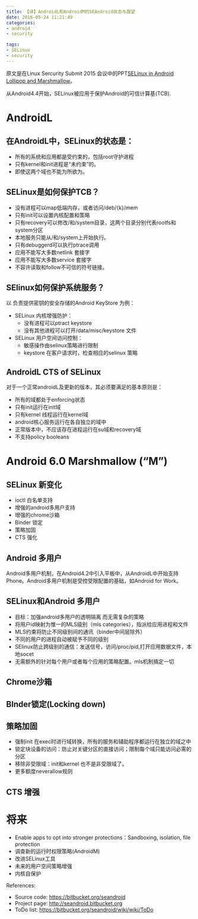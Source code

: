 ```yaml
---
title: 【译】AndroidL和AndroidM的SEAndroid状态与展望
date: 2016-05-24 11:21:49
categories:
- android
- security

tags:
- SELinux
- security
---
```



原文是在Linux Sercurity Submit 2015 会议中的PPT[SELinux in Android Lollipop and Marshmallow](http://kernsec.org/files/lss2015/lss2015_selinuxinandroidlollipopandm_smalley.pdf)。

从Android4.4开始，SELinux被应用于保护Android的可信计算基(TCB).

# AndroidL
## 在AndroidL中，SELinux的状态是：

* 所有的系统和应用都是受约束的，包括root守护进程
* 只有kernel和init进程是“未约束”的。
* 即使这两个域也不能为所欲为。

## SELinux是如何保护TCB？

* 没有进程可以map低端内存，或者访问/deb/{k}/mem
* 只有init可以设置内核配置和策略
* 只有recovery可以修改/和/system目录，这两个目录分别代表rootfs和system分区
* 本地服务只能从/和/system上开始执行。
* 只有debuggerd可以执行ptrace调用
* 应用不能写大多数netlink 套接字
* 应用不能写大多数service 套接字
* 不容许读取和follow不可信的符号链接。


## SElinux如何保护系统服务？

以 负责提供密钥的安全存储的Android KeyStore 为例：

* SELinux 内核增强防护：
    * 没有进程可以ptract keystore
    * 没有其他进程可以打开/data/misc/keystore 文件
* SELinux 用户空间访问控制：
    *  敏感操作由selinux策略进行限制
    *  keystore 在客户请求时，检查相应的selinux 策略

## AndroidL CTS of SELinux
对于一个正常androidL及更新的版本，其必须要满足的基本原则是：

* 所有的域都处于enforcing状态
* 只有init运行在init域
* 只有kernel 线程运行在kernel域
* android核心服务运行在各自独立的域中
* 正常版本中，不应该存在进程运行在su域和recovery域
* 不支持policy booleans

# Android 6.0 Marshmallow (“M”)

## SELinux 新变化

* ioctl 白名单支持
* 增强的android多用户支持
* 增强的chrome沙箱
* Binder 锁定
* 策略加固
* CTS 强化

## Android 多用户

Android多用户机制，在Android4.2中引入平板中，从AndroidL中开始支持Phone。Android多用户机制是受控受限配置的基础，如Android for Work。

## SELinux和Android 多用户

* 目标：加强android多用户的透明隔离 而无需复杂的策略
* 将用户id映射为惟一的MLS级别（mls categories），指派给应用进程和文件
* MLS约束将防止不同级别间的通讯（binder中间层除外）
* 不同的用户的进程自动被赋予不同的级别
* SElinux防止跨级别的通信：发送信号，访问/proc/pid,打开应用数据文件，本地socet
* 无需额外的针对每个用户或者每个应用的策略配置。mls机制搞定一切

## Chrome沙箱

## BInder锁定(Locking down)

## 策略加固

* 强制init 在exec时进行域转换，所有的服务和辅助程序都运行在独立的域之中
* 锁定块设备的访问：防止对关键分区的直接访问；限制每个域只能访问必需的分区
* 移除非受限域：init和kernel 也不是非受限域了。
* 更多额度neverallow规则

## CTS 增强


# 将来

* Enable apps to opt into stronger protections：Sandboxing, isolation, file protection
* 调查新的运行时权限策略(AndroidM)
* 改进SELinux工具
* 未来的用户空间策略增强
* 内核自保护

References:

* Source code: https://bitbucket.org/seandroid
* Project page: http://seandroid.bitbucket.org
* ToDo list: https://bitbucket.org/seandroid/wiki/wiki/ToDo
